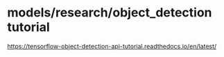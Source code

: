 # models/research/object_detection tutorial


https://tensorflow-object-detection-api-tutorial.readthedocs.io/en/latest/

